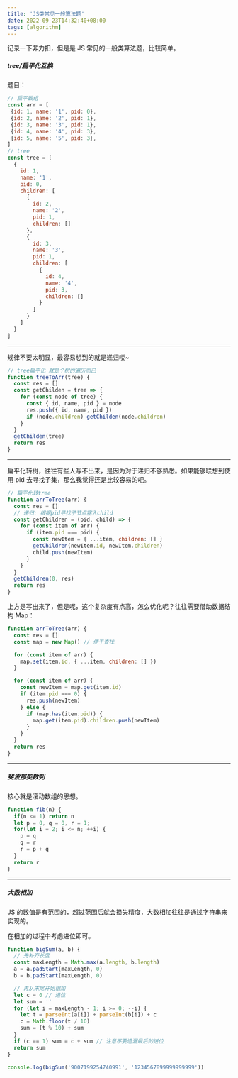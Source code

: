 ```yaml
---
title: 'JS类常见一般算法题'
date: 2022-09-23T14:32:40+08:00
tags: [algorithm]
---
```


记录一下非力扣，但是是 JS 常见的一般类算法题，比较简单。

##### tree/扁平化互换

题目：

```JavaScript
// 扁平数组
const arr = [
 {id: 1, name: '1', pid: 0},
 {id: 2, name: '2', pid: 1},
 {id: 3, name: '3', pid: 1},
 {id: 4, name: '4', pid: 3},
 {id: 5, name: '5', pid: 3},
]
// tree
const tree = [
  {
    id: 1,
    name: '1',
    pid: 0,
    children: [
      {
        id: 2,
        name: '2',
        pid: 1,
        children: []
      },
      {
        id: 3,
        name: '3',
        pid: 1,
        children: [
          {
            id: 4,
            name: '4',
            pid: 3,
            children: []
          }
        ]
      }
    ]
  }
]
```

---

规律不要太明显，最容易想到的就是递归喽~

```JavaScript
// tree扁平化 就是个树的遍历而已
function treeToArr(tree) {
  const res = []
  const getChilden = tree => {
    for (const node of tree) {
      const { id, name, pid } = node
      res.push({ id, name, pid })
      if (node.children) getChilden(node.children)
    }
  }
  getChilden(tree)
  return res
}
```

---

扁平化转树，往往有些人写不出来，是因为对于递归不够熟悉。如果能够联想到使用 pid 去寻找子集，那么我觉得还是比较容易的吧。

```JavaScript
// 扁平化转tree
function arrToTree(arr) {
  const res = []
  // 递归: 根据pid寻找子节点塞入child
  const getChildren = (pid, child) => {
    for (const item of arr) {
      if (item.pid === pid) {
        const newItem = { ...item, children: [] }
        getChildren(newItem.id, newItem.children)
        child.push(newItem)
      }
    }
  }
  getChildren(0, res)
  return res
}
```

上方是写出来了，但是呢，这个复杂度有点高，怎么优化呢？往往需要借助数据结构 Map：

```JavaScript
function arrToTree(arr) {
  const res = []
  const map = new Map() // 便于查找

  for (const item of arr) {
    map.set(item.id, { ...item, children: [] })
  }

  for (const item of arr) {
    const newItem = map.get(item.id)
    if (item.pid === 0) {
      res.push(newItem)
    } else {
      if (map.has(item.pid)) {
        map.get(item.pid).children.push(newItem)
      }
    }
  }
  return res
}
```

---

##### 斐波那契数列

核心就是滚动数组的思想。

```JavaScript
function fib(n) {
  if(n <= 1) return n
  let p = 0, q = 0, r = 1;
  for(let i = 2; i <= n; ++i) {
    p = q
    q = r
    r = p + q
  }
  return r
}
```

---

##### 大数相加

JS 的数值是有范围的，超过范围后就会损失精度，大数相加往往是通过字符串来实现的。

在相加的过程中考虑进位即可。

```JavaScript
function bigSum(a, b) {
  // 先补齐长度
  const maxLength = Math.max(a.length, b.length)
  a = a.padStart(maxLength, 0)
  b = b.padStart(maxLength, 0)

  // 再从末尾开始相加
  let c = 0 // 进位
  let sum = ''
  for (let i = maxLength - 1; i >= 0; --i) {
    let t = parseInt(a[i]) + parseInt(b[i]) + c
    c = Math.floor(t / 10)
    sum = (t % 10) + sum
  }
  if (c == 1) sum = c + sum // 注意不要遗漏最后的进位
  return sum
}

console.log(bigSum('9007199254740991', '1234567899999999999'))
```
